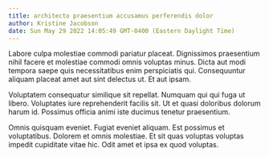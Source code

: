 ```yaml
---
title: architecto praesentium accusamus perferendis dolor
author: Kristine Jacobson
date: Sun May 29 2022 14:05:49 GMT-0400 (Eastern Daylight Time)
---
```

Labore culpa molestiae commodi pariatur placeat. Dignissimos praesentium nihil facere et molestiae commodi omnis voluptas minus. Dicta aut modi tempora saepe quis necessitatibus enim perspiciatis qui. Consequuntur aliquam placeat amet aut sint delectus ut. Et aut ipsam.

 Voluptatem consequatur similique sit repellat. Numquam qui qui fuga ut libero. Voluptates iure reprehenderit facilis sit. Ut et quasi doloribus dolorum harum id. Possimus officia animi iste ducimus tenetur praesentium.

 Omnis quisquam eveniet. Fugiat eveniet aliquam. Est possimus et voluptatibus. Dolorem et omnis molestiae. Et sit quas voluptas voluptas impedit cupiditate vitae hic. Odit amet et ipsa ex quod voluptas.